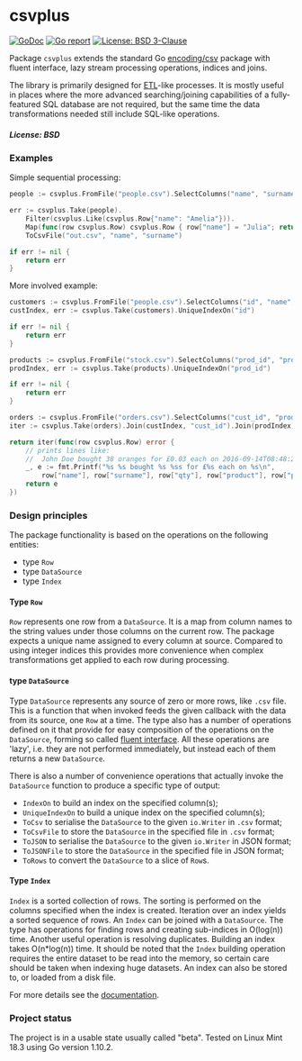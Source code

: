# csvplus

[![GoDoc](https://godoc.org/github.com/maxim2266/csvplus?status.svg)](https://pkg.go.dev/github.com/maxim2266/csvplus)
[![Go report](http://goreportcard.com/badge/maxim2266/csvplus)](http://goreportcard.com/report/maxim2266/csvplus)
[![License: BSD 3-Clause](https://img.shields.io/badge/License-BSD_3--Clause-yellow.svg)](https://opensource.org/licenses/BSD-3-Clause)

Package `csvplus` extends the standard Go [encoding/csv](https://golang.org/pkg/encoding/csv/)
package with fluent interface, lazy stream processing operations, indices and joins.

The library is primarily designed for [ETL](https://en.wikipedia.org/wiki/Extract,_transform,_load)-like processes.
It is mostly useful in places where the more advanced searching/joining capabilities of a fully-featured SQL
database are not required, but the same time the data transformations needed still include SQL-like operations.

##### License: BSD

### Examples

Simple sequential processing:
```Go
people := csvplus.FromFile("people.csv").SelectColumns("name", "surname", "id")

err := csvplus.Take(people).
	Filter(csvplus.Like(csvplus.Row{"name": "Amelia"})).
	Map(func(row csvplus.Row) csvplus.Row { row["name"] = "Julia"; return row }).
	ToCsvFile("out.csv", "name", "surname")

if err != nil {
	return err
}
```

More involved example:
```Go
customers := csvplus.FromFile("people.csv").SelectColumns("id", "name", "surname")
custIndex, err := csvplus.Take(customers).UniqueIndexOn("id")

if err != nil {
	return err
}

products := csvplus.FromFile("stock.csv").SelectColumns("prod_id", "product", "price")
prodIndex, err := csvplus.Take(products).UniqueIndexOn("prod_id")

if err != nil {
	return err
}

orders := csvplus.FromFile("orders.csv").SelectColumns("cust_id", "prod_id", "qty", "ts")
iter := csvplus.Take(orders).Join(custIndex, "cust_id").Join(prodIndex)

return iter(func(row csvplus.Row) error {
	// prints lines like:
	//	John Doe bought 38 oranges for £0.03 each on 2016-09-14T08:48:22+01:00
	_, e := fmt.Printf("%s %s bought %s %ss for £%s each on %s\n",
		row["name"], row["surname"], row["qty"], row["product"], row["price"], row["ts"])
	return e
})
```

### Design principles

The package functionality is based on the operations on the following entities:
- type `Row`
- type `DataSource`
- type `Index`

#### Type `Row`
`Row` represents one row from a `DataSource`. It is a map from column names
to the string values under those columns on the current row. The package expects a unique name
assigned to every column at source. Compared to using integer indices this provides more
convenience when complex transformations get applied to each row during processing.

#### type `DataSource`
Type `DataSource` represents any source of zero or more rows, like `.csv` file. This is a function
that when invoked feeds the given callback with the data from its source, one `Row` at a time.
The type also has a number of operations defined on it that provide for easy composition of the
operations on the `DataSource`, forming so called [fluent interface](https://en.wikipedia.org/wiki/Fluent_interface).
All these operations are 'lazy', i.e. they are not performed immediately, but instead each of them
returns a new `DataSource`.

There is also a number of convenience operations that actually invoke
the `DataSource` function to produce a specific type of output:
- `IndexOn` to build an index on the specified column(s);
- `UniqueIndexOn` to build a unique index on the specified column(s);
- `ToCsv` to serialise the `DataSource` to the given `io.Writer` in `.csv` format;
- `ToCsvFile` to store the `DataSource` in the specified file in `.csv` format;
- `ToJSON` to serialise the `DataSource` to the given `io.Writer` in JSON format;
- `ToJSONFile` to store the `DataSource` in the specified file in JSON format;
- `ToRows` to convert the `DataSource` to a slice of `Row`s.

#### Type `Index`
`Index` is a sorted collection of rows. The sorting is performed on the columns specified when the index
is created. Iteration over an index yields a sorted sequence of rows. An `Index` can be joined with
a `DataSource`. The type has operations for finding rows and creating sub-indices in O(log(n)) time.
Another useful operation is resolving duplicates. Building an index takes O(n*log(n)) time. It should
be noted that the `Index` building operation requires the entire dataset to be read into
the memory, so certain care should be taken when indexing huge datasets. An index can also be
stored to, or loaded from a disk file.

For more details see the [documentation](https://godoc.org/github.com/maxim2266/csvplus).

### Project status
The project is in a usable state usually called "beta". Tested on Linux Mint 18.3 using Go version 1.10.2.
